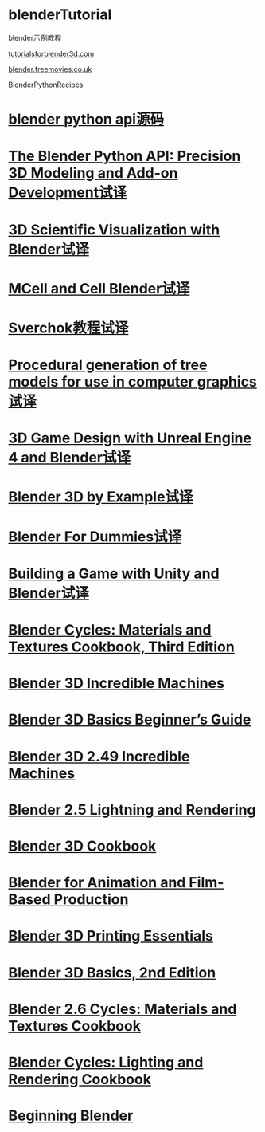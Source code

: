 # blenderTutorial
blender示例教程

[tutorialsforblender3d.com](http://www.tutorialsforblender3d.com/)

[blender.freemovies.co.uk](http://blender.freemovies.co.uk/)

[BlenderPythonRecipes](https://github.com/zeffii/BlenderPythonRecipes/wiki/Empty-(null-object))

# [blender python api源码](https://github.com/Apress/blender-python-api)

# [The Blender Python API: Precision 3D Modeling and Add-on Development试译](https://github.com/BlenderCN/blenderTutorial/blob/master/theBlenderPythonApi/README.md)

# [3D Scientific Visualization with Blender试译](https://github.com/BlenderCN/blenderTutorial/blob/master/3DScientificVisualizationWithBelender/README.md)

# [MCell and Cell Blender试译](https://github.com/BlenderCN/blenderTutorial/blob/master/MCellAndCellBlender/README.md)

# [Sverchok教程试译](https://github.com/BlenderCN/blenderTutorial/blob/master/sverchok/README.md)

# [Procedural generation of tree models for use in computer graphics试译](https://github.com/BlenderCN/blenderTutorial/blob/master/ProceduralGenerationOfTreeModelsForUseInComputerGraphics/README.md)

# [3D Game Design with Unreal Engine 4 and Blender试译](https://github.com/BlenderCN/blenderTutorial/blob/master/3DGameDesignwithUnrealEngine4andBlender/READMD.md)

# [Blender 3D by Example试译](https://github.com/BlenderCN/blenderTutorial/blob/master/Blender3DbyExample/README.md)

# [Blender For Dummies试译](https://github.com/BlenderCN/blenderTutorial/blob/master/BlenderForDummies/README.md)

# [Building a Game with Unity and Blender试译](https://github.com/BlenderCN/blenderTutorial/blob/master/BuildingaGamewithUnityandBlender/README.md)

# [Blender Cycles: Materials and Textures Cookbook, Third Edition](https://github.com/BlenderCN/blenderTutorial/blob/master/BlenderCyclesMaterialsandTexturesCookbookThirdEdition/README.md)
# [Blender 3D Incredible Machines](https://github.com/BlenderCN/blenderTutorial/blob/master/Blender3DIncredibleMachines/README.md)
# [Blender 3D Basics Beginner’s Guide](https://github.com/BlenderCN/blenderTutorial/blob/master/Blender3DBasicsBeginnersGuide/README.md)
# [Blender 3D 2.49 Incredible Machines](https://github.com/BlenderCN/blenderTutorial/blob/master/Blender3D249IncredibleMachines/README.md)
# [Blender 2.5 Lightning and Rendering](https://github.com/BlenderCN/blenderTutorial/blob/master/Blender25LightningandRendering/README.md)
# [Blender 3D Cookbook](https://github.com/BlenderCN/blenderTutorial/blob/master/Blender3DCookbook/README.md)
# [Blender for Animation and Film-Based Production](https://github.com/BlenderCN/blenderTutorial/blob/master/BlenderforAnimationandFilmBasedProduction/README.md)
# [Blender 3D Printing Essentials](https://github.com/BlenderCN/blenderTutorial/blob/master/Blender3DPrintingEssentials/README.md)
# [Blender 3D Basics, 2nd Edition](https://github.com/BlenderCN/blenderTutorial/blob/master/Blender3DBasics2ndEdition/README.md)
# [Blender 2.6 Cycles: Materials and Textures Cookbook](https://github.com/BlenderCN/blenderTutorial/blob/master/Blender26CyclesMaterialsandTexturesCookbook/README.md)
# [Blender Cycles: Lighting and Rendering Cookbook](https://github.com/BlenderCN/blenderTutorial/blob/master/BlenderCyclesLightingandRenderingCookbook/README.md)
# [Beginning Blender](https://github.com/BlenderCN/blenderTutorial/blob/master/BeginningBlender/README.md)


